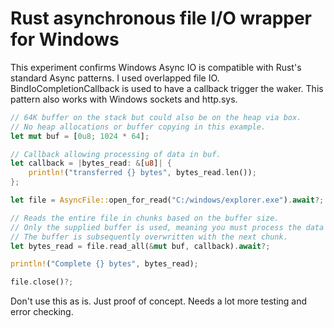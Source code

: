 # Rust asynchronous file I/O wrapper for Windows

This experiment confirms Windows Async IO is compatible with Rust's standard Async patterns. I used overlapped file IO. BindIoCompletionCallback is used to have a callback trigger the waker. This pattern also works with Windows sockets and http.sys.

```Rust
// 64K buffer on the stack but could also be on the heap via box.
// No heap allocations or buffer copying in this example.
let mut buf = [0u8; 1024 * 64];

// Callback allowing processing of data in buf.
let callback = |bytes_read: &[u8]| {
    println!("transferred {} bytes", bytes_read.len());
};

let file = AsyncFile::open_for_read("C:/windows/explorer.exe").await?;

// Reads the entire file in chunks based on the buffer size.
// Only the supplied buffer is used, meaning you must process the data in the callback. 
// The buffer is subsequently overwritten with the next chunk.
let bytes_read = file.read_all(&mut buf, callback).await?;

println!("Complete {} bytes", bytes_read);

file.close()?;
```

Don't use this as is. Just proof of concept. Needs a lot more testing and error checking.
